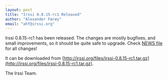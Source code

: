 ```yaml
---
layout: post
title: "Irssi 0.8.15-rc1 Released"
author: "Alexander Færøy"
email: "ahf@irssi.org"
---
```


Irssi 0.8.15-rc1 has been released. The changes are mostly bugfixes, and small
improvements, so it should be quite safe to upgrade. Check [NEWS
file](/news/ChangeLog) for all changes!

It can be downloaded from
[http://irssi.org/files/irssi-0.8.15-rc1.tar.gz](http://irssi.org/files/irssi-0.8.15-rc1.tar.gz).

The Irssi Team.
